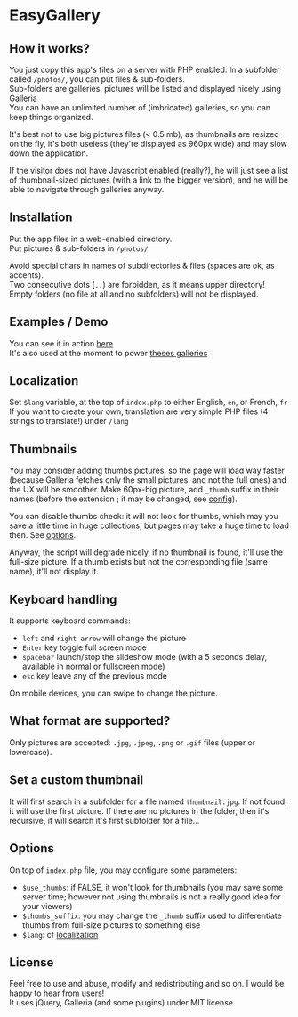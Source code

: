 # EasyGallery

## How it works?

You just copy this app's files on a server with PHP enabled. In a subfolder called ```/photos/```, you can put files & sub-folders.  
Sub-folders are galleries, pictures will be listed and displayed nicely using [Galleria](http://galleria.io/)  
You can have an unlimited number of (imbricated) galleries, so you can keep things organized.

It's best not to use big pictures files (< 0.5 mb), as thumbnails are resized on the fly, it's both useless (they're displayed as 960px wide) and may slow down the application.

If the visitor does not have Javascript enabled (really?), he will just see a list of thumbnail-sized pictures (with a link to the bigger version), and he will be able to navigate through galleries anyway.

## Installation

Put the app files in a web-enabled directory.  
Put pictures & sub-folders in ```/photos/```  

Avoid special chars in names of subdirectories & files (spaces are ok, as accents).  
Two consecutive dots (```..```) are forbidden, as it means upper directory!  
Empty folders (no file at all and no subfolders) will not be displayed.

## Examples / Demo

You can see it in action [here](http://romaricdrigon.fr/easy-gallery/)  
It's also used at the moment to power [theses galleries](http://photos.24heures.org/)

## Localization

Set ```$lang``` variable, at the top of ```index.php``` to either English, ```en```, or French, ```fr```  
If you want to create your own, translation are very simple PHP files (4 strings to translate!) under ```/lang```

## Thumbnails

You may consider adding thumbs pictures, so the page will load way faster (because Galleria fetches only the small pictures, and not the full ones) and the UX will be smoother.
Make 60px-big picture, add ```_thumb``` suffix in their names (before the extension ; it may be changed, see [config](#options)).

You can disable thumbs check: it will not look for thumbs, which may you save a little time in huge collections, but pages may take a huge time to load then. See [options](#options).

Anyway, the script will degrade nicely, if no thumbnail is found, it'll use the full-size picture. If a thumb exists but not the corresponding file (same name), it'll not display it.

## Keyboard handling

It supports keyboard commands: 
 - ```left``` and ```right arrow``` will change the picture
 - ```Enter``` key toggle full screen mode
 - ```spacebar``` launch/stop the slideshow mode (with a 5 seconds delay, available in normal or fullscreen mode)
 - ```esc``` key leave any of the previous mode

 On mobile devices, you can swipe to change the picture.

## What format are supported?

Only pictures are accepted: ```.jpg```, ```.jpeg```, ```.png``` or ```.gif``` files (upper or lowercase).

## Set a custom thumbnail

It will first search in a subfolder for a file named ```thumbnail.jpg```. If not found, it will use the first picture.
If there are no pictures in the folder, then it's recursive, it will search it's first subfolder for a file...

## Options

On top of ```index.php``` file, you may configure some parameters:
 - ```$use_thumbs```: if FALSE, it won't look for thumbnails (you may save some server time; however not using thumbnails is not a really good idea for your viewers)
 - ```$thumbs_suffix```: you may change the ```_thumb``` suffix used to differentiate thumbs from full-size pictures to something else
 - ```$lang```: cf [localization](#localization)

## License

Feel free to use and abuse, modify and redistributing and so on. I would be happy to hear from users!  
It uses jQuery, Galleria (and some plugins) under MIT license.